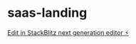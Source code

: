 # saas-landing

[Edit in StackBlitz next generation editor ⚡️](https://stackblitz.com/~/github.com/Masumrahmanhasan/saas-landing)